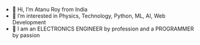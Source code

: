 - 👋 Hi, I’m Atanu Roy from India
- 👀 I’m interested in Physics, Technology, Python, ML, AI, Web Development
- 💞️ I am an ELECTRONICS ENGINEER by profession and a PROGRAMMER by passion

<!---
Mr-Atanu-Roy/Mr-Atanu-Roy is a ✨ special ✨ repository because its `README.md` (this file) appears on your GitHub profile.
You can click the Preview link to take a look at your changes.
--->
